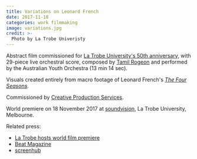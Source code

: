 ```yaml
---
title: Variations on Leonard French
date: 2017-11-18
categories: work filmmaking
image: variations.jpg
credit: >-
  Photo by La Trobe Univeristy
---
```


Abstract film commissioned for [La Trobe University's 50th anniversary][soundvision],
with 29-piece live orchestral score, composed by [Tamil Rogeon]
and performed by the Australian Youth Orchestra (13 min 14 sec).

Visuals created entirely from macro footage of Leonard French's [_The Four
Seasons_][four].

Commissioned by [Creative Production Services][cps].

World premiere on 18 November 2017 at [soundvision], La Trobe University,
Melbourne.

Related press:

- [La Trobe hosts world film premiere](https://www.latrobe.edu.au/news/articles/2017/release/la-trobe-hosts-world-film-premiere)
- [Beat Magazine](http://www.beat.com.au/arts/leonard-french-s-stained-glass-treasure-la-trobe-uni-gets-special-cinematic-treatment-during)
- [screenhub](http://www.screenhub.com.au/whats-on/victoria/screenings-festivals-and-programs/la-trobe-hosts-world-film-premiere-variations-on-leonard-french-222252)

[tamil rogeon]: http://www.tamilrogeon.com
[soundvision]: https://50years.latrobe/events/soundvision/
[four]: https://commons.wikimedia.org/wiki/File:Leonard_French_La_Trobe_01.jpg
[cps]: https://www.creativeproductionservices.com.au
